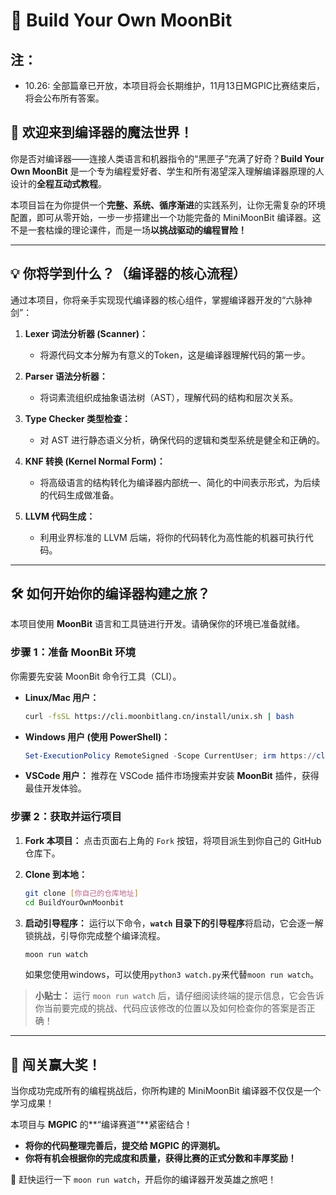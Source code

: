 # 🚀 Build Your Own MoonBit

## 注：

- 10.26: 全部篇章已开放，本项目将会长期维护，11月13日MGPIC比赛结束后，将会公布所有答案。

## 🌟 欢迎来到编译器的魔法世界！

你是否对编译器——连接人类语言和机器指令的“黑匣子”充满了好奇？**Build Your Own MoonBit** 是一个专为编程爱好者、学生和所有渴望深入理解编译器原理的人设计的**全程互动式教程**。

本项目旨在为你提供一个**完整、系统、循序渐进**的实践系列，让你无需复杂的环境配置，即可从零开始，一步一步搭建出一个功能完备的 MiniMoonBit 编译器。这不是一套枯燥的理论课件，而是一场**以挑战驱动的编程冒险！**

-----

## 💡 你将学到什么？（编译器的核心流程）

通过本项目，你将亲手实现现代编译器的核心组件，掌握编译器开发的“六脉神剑”：

1.  **Lexer 词法分析器 (Scanner)：**

      * 将源代码文本分解为有意义的Token，这是编译器理解代码的第一步。

2.  **Parser 语法分析器：**

      * 将词素流组织成抽象语法树（AST），理解代码的结构和层次关系。

3.  **Type Checker 类型检查：**

      * 对 AST 进行静态语义分析，确保代码的逻辑和类型系统是健全和正确的。

4.  **KNF 转换 (Kernel Normal Form)：**

      * 将高级语言的结构转化为编译器内部统一、简化的中间表示形式，为后续的代码生成做准备。

5.  **LLVM 代码生成：**

      * 利用业界标准的 LLVM 后端，将你的代码转化为高性能的机器可执行代码。

-----

## 🛠️ 如何开始你的编译器构建之旅？

本项目使用 **MoonBit** 语言和工具链进行开发。请确保你的环境已准备就绪。

### 步骤 1：准备 MoonBit 环境

你需要先安装 MoonBit 命令行工具（CLI）。

  * **Linux/Mac 用户：**
    ```bash
    curl -fsSL https://cli.moonbitlang.cn/install/unix.sh | bash
    ```
  * **Windows 用户 (使用 PowerShell)：**
    ```powershell
    Set-ExecutionPolicy RemoteSigned -Scope CurrentUser; irm https://cli.moonbitlang.cn/install/powershell.ps1 | iex
    ```
  * **VSCode 用户：** 推荐在 VSCode 插件市场搜索并安装 **MoonBit** 插件，获得最佳开发体验。

### 步骤 2：获取并运行项目

1.  **Fork 本项目：** 点击页面右上角的 `Fork` 按钮，将项目派生到你自己的 GitHub 仓库下。
2.  **Clone 到本地：**
    ```bash
    git clone [你自己的仓库地址]
    cd BuildYourOwnMoonbit
    ```
3.  **启动引导程序：** 运行以下命令，**`watch` 目录下的引导程序**将启动，它会逐一解锁挑战，引导你完成整个编译流程。
    ```bash
    moon run watch
    ```

    如果您使用windows，可以使用`python3 watch.py`来代替`moon run watch`。

> **小贴士：** 运行 `moon run watch` 后，请仔细阅读终端的提示信息，它会告诉你当前要完成的挑战、代码应该修改的位置以及如何检查你的答案是否正确！

-----

## 🎁 闯关赢大奖！

当你成功完成所有的编程挑战后，你所构建的 MiniMoonBit 编译器不仅仅是一个学习成果！

本项目与 **MGPIC** 的\*\*“编译赛道”\*\*紧密结合！

  * **将你的代码整理完善后，提交给 MGPIC 的评测机。**
  * **你将有机会根据你的完成度和质量，获得比赛的正式分数和丰厚奖励！**

🚀 赶快运行一下 `moon run watch`，开启你的编译器开发英雄之旅吧！


